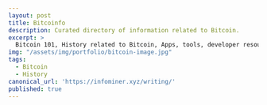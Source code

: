 ```yaml
---
layout: post
title: Bitcoinfo
description: Curated directory of information related to Bitcoin.
excerpt: >
  Bitcoin 101, History related to Bitcoin, Apps, tools, developer resources, and lightning network info.
img: "/assets/img/portfolio/bitcoin-image.jpg"
tags: 
  - Bitcoin
  - History
canonical_url: 'https://infominer.xyz/writing/'
published: true
---
```



